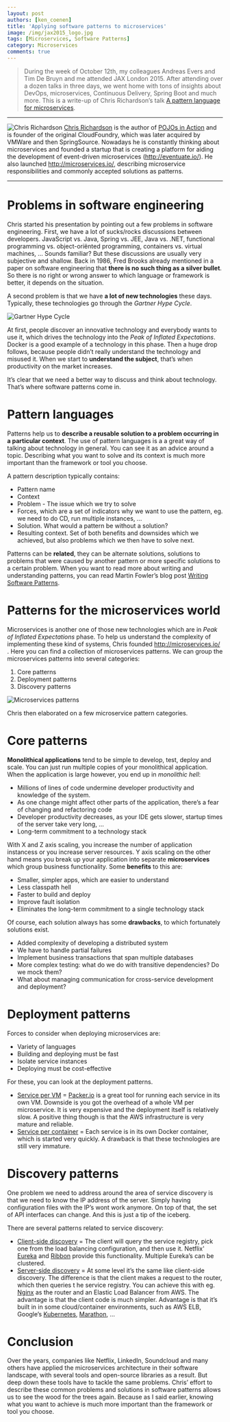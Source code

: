 ```yaml
---
layout: post
authors: [ken_coenen]
title: 'Applying software patterns to microservices'
image: /img/jax2015_logo.jpg
tags: [Microservices, Software Patterns]
category: Microservices
comments: true
---
```


>During the week of October 12th, my colleagues Andreas Evers and Tim De Bruyn and me attended JAX London 2015. After attending over a dozen talks in three days, we went home with tons of insights about DevOps, microservices, Continuous Delivery, Spring Boot and much more. This is a write-up of Chris Richardson’s talk [A pattern language for microservices](https://jaxlondon.com/session/a-pattern-language-for-microservices/).


----------

<span class="image left"><img  class="p-image" alt="Chris Richardson" src="https://www.ordina.be/~/media/images/ordinabe/blogs/ken2.jpg?la=nl-nl"></span>
[Chris Richardson](http://www.chrisrichardson.net/) is the author of [POJOs in Action](https://www.manning.com/books/pojos-in-action) and is founder of the original CloudFoundry, which was later acquired by VMWare and then SpringSource. Nowadays he is constantly thinking about microservices and founded a startup that is creating a platform for aiding the development of event-driven microservices (http://eventuate.io/). He also launched http://microservices.io/, describing microservice responsibilities and commonly accepted solutions as patterns.

<p style="clear:both;"></p>

----------


Problems in software engineering
==================

Chris started his presentation by pointing out a few problems in software engineering. First, we have a lot of sucks/rocks discussions between developers. JavaScript vs. Java, Spring vs. JEE, Java vs. .NET, functional programming vs. object-oriënted programming, containers vs. virtual machines, … Sounds familiar? But these discussions are usually very subjective and shallow. Back in 1986, Fred Brooks already mentioned in a paper on software engineering that **there is no such thing as a silver bullet**. So there is no right or wrong answer to which language or framework is better, it depends on the situation.

A second problem is that we have **a lot of new technologies** these days. Typically, these technologies go through the *Gartner Hype Cycle*.

<span class="image left"><img  class="" alt="Gartner Hype Cycle" src="https://www.ordina.be/~/media/images/ordinabe/blogs/ken3v2.png?la=nl-nl"></span>

<p style="clear:both;"></p>

At first, people discover an innovative technology and everybody wants to use it, which drives the technology into the *Peak of Inflated Expectations*. Docker is a good example of a technology in this phase. Then a huge drop follows, because people didn’t really understand the technology and misused it. When we start to **understand the subject**, that’s when productivity on the market increases.

It’s clear that we need a better way to discuss and think about technology. That’s where software patterns come in.

Pattern languages
============

Patterns help us to **describe a reusable solution to a problem occurring in a particular context**. The use of pattern languages is a a great way of talking about technology in general. You can see it as an advice around a topic. Describing what you want to solve and its context is much more important than the framework or tool you choose.

A pattern description typically contains:

 - Pattern name
 - Context
 - Problem - The issue which we try to solve
 - Forces, which are a set of indicators why we want to use the pattern, eg. we need to do CD, run multiple instances, ...
 - Solution. What would a pattern be without a solution?
 - Resulting context. Set of both benefits and downsides which we achieved, but also problems which we then have to solve next.

Patterns can be **related**, they can be alternate solutions, solutions to problems that were caused by another pattern or more specific solutions to a certain problem. When you want to read more about writing and understanding patterns, you can read Martin Fowler’s blog post [Writing Software Patterns](http://www.martinfowler.com/articles/writingPatterns.html).

Patterns for the microservices world
===============

Microservices is another one of those new technologies which are in *Peak of Inflated Expectations* phase. To help us understand the complexity of implementing these kind of systems, Chris founded http://microservices.io/ . Here you can find a collection of microservices patterns.
We can group the microservices patterns into several categories:

 1. Core patterns
 2. Deployment patterns
 3. Discovery patterns

<img class="image fit" src="https://www.ordina.be/~/media/images/ordinabe/blogs/ken4.png?la=nl-nl" alt="Microservices patterns" />

Chris then elaborated on a few microservice pattern categories.

Core patterns
=========

**Monolithical applications** tend to be simple to develop, test, deploy and scale. You can just run multiple copies of your monolithical application. When the application is large however, you end up in *monolithic hell*:

 - Millions of lines of code undermine developer productivity and knowledge of the system.
 - As one change might affect other parts of the application, there’s a fear of changing and refactoring code
 - Developer productivity decreases, as your IDE gets slower, startup times of the server take very long, …
 - Long-term commitment to a technology stack

With X and Z axis scaling, you increase the number of application instancess or you increase server resources. Y axis scaling on the other hand means you break up your application into separate **microservices** which group business functionality. Some **benefits** to this are:

 - Smaller, simpler apps, which are easier to understand
 - Less classpath hell
 - Faster to build and deploy
 - Improve fault isolation
 - Eliminates the long-term commitment to a single technology stack

Of course, each solution always has some **drawbacks**, to which fortunately solutions exist.

 - Added complexity of developing a distributed system
 - We have to handle partial failures
 - Implement business transactions that span multiple databases
 - More complex testing: what do we do with transitive dependencies? Do we mock them?
 - What about managing communication for cross-service development and deployment?

Deployment patterns
==============

Forces to consider when deploying microservices are:

 - Variety of languages
 - Building and deploying must be fast
 - Isolate service instances
 - Deploying must be cost-effective

For these, you can look at the deployment patterns.

 - [Service per VM](http://microservices.io/patterns/deployment/service-per-vm.html) = [Packer.io](https://packer.io/) is a great tool for running each service
   in its own VM. Downside is you got the overhead of a whole VM per
   microservice. It is very expensive and the deployment itself is
   relatively slow. A positive thing though is that the AWS
   infrastructure is very mature and reliable.
 - [Service per container](http://microservices.io/patterns/deployment/service-per-container.html) = Each service is in its own Docker container, which is started very quickly. A drawback is that these technologies are still very immature.

Discovery patterns
=============

One problem we need to address around the area of service discovery is that we need to know the IP address of the server. Simply having configuration files with the IP’s wont work anymore. On top of that, the set of API interfaces can change. And this is just a tip of the iceberg.

There are several patterns related to service discovery:

 - [Client-side discovery](http://microservices.io/patterns/client-side-discovery.html) = The client will query the service registry,
   pick one from the load balancing configuration, and then use it.
   Netflix' [Eureka](https://github.com/Netflix/eureka) and [Ribbon](https://github.com/Netflix/ribbon) provide this functionality. Multiple
   Eureka’s can be clustered.
 - [Server-side discovery](http://microservices.io/patterns/server-side-discovery.html) = At some level it’s
   the same like client-side discovery. The difference is that the
	   client makes a request to the router, which then queries t he service registry. You can achieve this with eg. [Nginx](https://www.nginx.com/) as the router and an Elastic Load Balancer from AWS. The advantage is that the client code is much simpler. Advantage is that it’s built in in some cloud/container environments, such as AWS ELB, Google’s [Kubernetes](http://kubernetes.io/), [Marathon](https://mesosphere.github.io/marathon/), …

Conclusion
=============

Over the years, companies like Netflix, LinkedIn, Soundcloud and many others have applied the microservices architecture in their software landscape, with several tools and open-source libraries as a result. But deep down these tools have to tackle the same problems. Chris’ effort to describe these common problems and solutions in software patterns allows us to see the wood for the trees again. Because as I said earlier, knowing what you want to achieve is much more important than the framework or tool you choose.